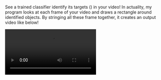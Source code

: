 See a trained classifier identify its targets () in your video!
In actuality, my program looks at each frame of your video and draws a rectangle around identified objects.
By stringing all these frame together, it creates an output video like below!

![Lucy](lucy2.MOV)